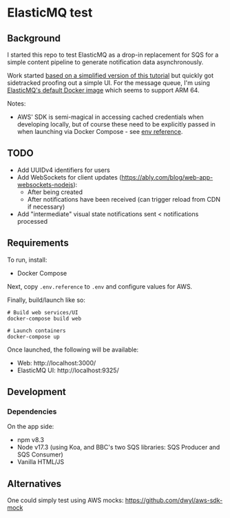 # ElasticMQ test

## Background

I started this repo to test ElasticMQ as a drop-in replacement for SQS for a simple content pipeline to generate notification data asynchronously.

Work started [based on a simplified version of this tutorial](https://github.com/alxolr/elasticmq-node-tutorial) but quickly got sidetracked proofing out a simple UI. For the message queue, I'm using [ElasticMQ's default Docker image](https://github.com/softwaremill/elasticmq) which seems to support ARM 64.

Notes:
- AWS' SDK is semi-magical in accessing cached credentials when developing locally, but of course these need to be explicitly passed in when launching via Docker Compose - see [env reference](./env.reference).

## TODO

- Add UUIDv4 identifiers for users
- Add WebSockets for client updates (https://ably.com/blog/web-app-websockets-nodejs):
  - After being created
  - After notifications have been received (can trigger reload from CDN if necessary)
- Add "intermediate" visual state notifications sent < notifications processed

## Requirements

To run, install:
- Docker Compose

Next, copy `.env.reference` to `.env` and configure values for AWS.

Finally, build/launch like so:
```
# Build web services/UI
docker-compose build web

# Launch containers
docker-compose up
```

Once launched, the following will be available:
- Web: http://localhost:3000/
- ElasticMQ UI: http://localhost:9325/

## Development

### Dependencies

On the app side:
- npm v8.3
- Node v17.3 (using Koa, and BBC's two SQS libraries: SQS Producer and SQS Consumer)
- Vanilla HTML/JS

## Alternatives

One could simply test using AWS mocks: https://github.com/dwyl/aws-sdk-mock